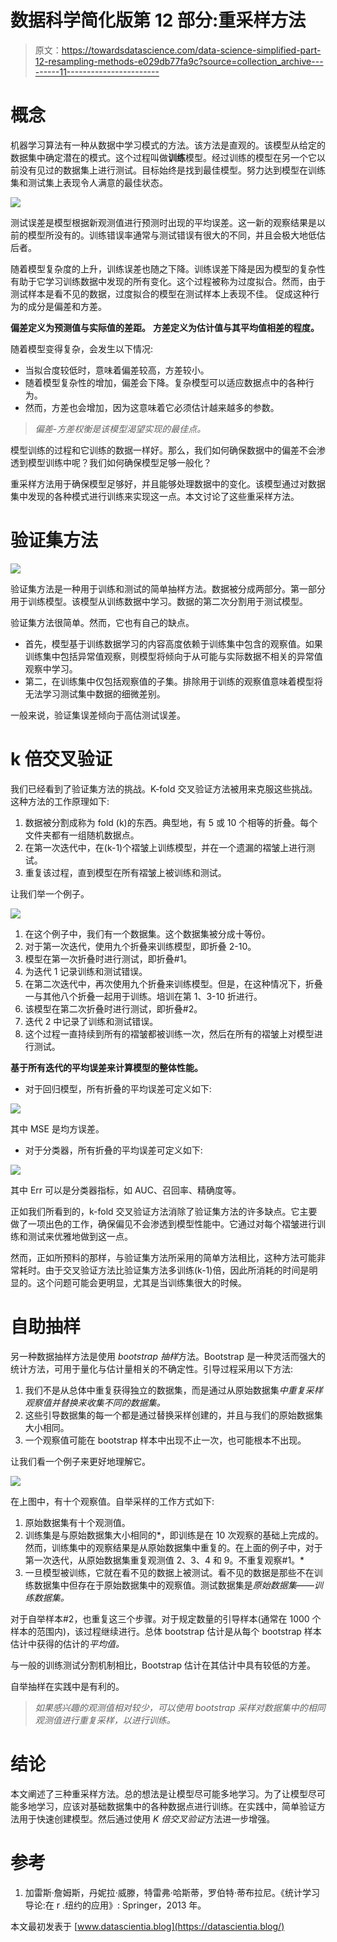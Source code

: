 # 数据科学简化版第 12 部分:重采样方法

> 原文：<https://towardsdatascience.com/data-science-simplified-part-12-resampling-methods-e029db77fa9c?source=collection_archive---------11----------------------->

# 概念

机器学习算法有一种从数据中学习模式的方法。该方法是直观的。该模型从给定的数据集中确定潜在的模式。这个过程叫做**训练**模型。经过训练的模型在另一个它以前没有见过的数据集上进行测试。目标始终是找到最佳模型。努力达到模型在训练集和测试集上表现令人满意的最佳状态。

![](img/b913700206d103cba541073ba663005c.png)

测试误差是模型根据新观测值进行预测时出现的平均误差。这一新的观察结果是以前的模型所没有的。训练错误率通常与测试错误有很大的不同，并且会极大地低估后者。

随着模型复杂度的上升，训练误差也随之下降。训练误差下降是因为模型的复杂性有助于它学习训练数据中发现的所有变化。这个过程被称为过度拟合。然而，由于测试样本是看不见的数据，过度拟合的模型在测试样本上表现不佳。
促成这种行为的成分是偏差和方差。

**偏差定义为预测值与实际值的差距。**
**方差定义为估计值与其平均值相差的程度。**

随着模型变得复杂，会发生以下情况:

*   当拟合度较低时，意味着偏差较高，方差较小。
*   随着模型复杂性的增加，偏差会下降。复杂模型可以适应数据点中的各种行为。
*   然而，方差也会增加，因为这意味着它必须估计越来越多的参数。

> *偏差-方差权衡是该模型渴望实现的最佳点。*

模型训练的过程和它训练的数据一样好。那么，我们如何确保数据中的偏差不会渗透到模型训练中呢？我们如何确保模型足够一般化？

重采样方法用于确保模型足够好，并且能够处理数据中的变化。该模型通过对数据集中发现的各种模式进行训练来实现这一点。本文讨论了这些重采样方法。

# 验证集方法

![](img/d09f0b563b2f6836d2ce79d3483737b2.png)

验证集方法是一种用于训练和测试的简单抽样方法。数据被分成两部分。第一部分用于训练模型。该模型从训练数据中学习。数据的第二次分割用于测试模型。

验证集方法很简单。然而，它也有自己的缺点。

*   首先，模型基于训练数据学习的内容高度依赖于训练集中包含的观察值。如果训练集中包括异常值观察，则模型将倾向于从可能与实际数据不相关的异常值观察中学习。
*   第二，在训练集中仅包括观察值的子集。排除用于训练的观察值意味着模型将无法学习测试集中数据的细微差别。

一般来说，验证集误差倾向于高估测试误差。

# k 倍交叉验证

我们已经看到了验证集方法的挑战。K-fold 交叉验证方法被用来克服这些挑战。这种方法的工作原理如下:

1.  数据被分割成称为 fold (k)的东西。典型地，有 5 或 10 个相等的折叠。每个文件夹都有一组随机数据点。
2.  在第一次迭代中，在(k-1)个褶皱上训练模型，并在一个遗漏的褶皱上进行测试。
3.  重复该过程，直到模型在所有褶皱上被训练和测试。

让我们举一个例子。

![](img/04ade6f49ad4b2fe72d5f785658828aa.png)

1.  在这个例子中，我们有一个数据集。这个数据集被分成十等份。
2.  对于第一次迭代，使用九个折叠来训练模型，即折叠 2-10。
3.  模型在第一次折叠时进行测试，即折叠#1。
4.  为迭代 1 记录训练和测试错误。
5.  在第二次迭代中，再次使用九个折叠来训练模型。但是，在这种情况下，折叠一与其他八个折叠一起用于训练。培训在第 1、3-10 折进行。
6.  该模型在第二次折叠时进行测试，即折叠#2。
7.  迭代 2 中记录了训练和测试错误。
8.  这个过程一直持续到所有的褶皱都被训练一次，然后在所有的褶皱上对模型进行测试。

**基于所有迭代的平均误差来计算模型的整体性能。**

*   对于回归模型，所有折叠的平均误差可定义如下:

![](img/fec98dde44733cbf1d0e45f945b02d10.png)

其中 MSE 是均方误差。

*   对于分类器，所有折叠的平均误差可定义如下:

![](img/cc67bf9dfe4b957e8e8d0f86b1e28f89.png)

其中 Err 可以是分类器指标，如 AUC、召回率、精确度等。

正如我们所看到的，k-fold 交叉验证方法消除了验证集方法的许多缺点。它主要做了一项出色的工作，确保偏见不会渗透到模型性能中。它通过对每个褶皱进行训练和测试来优雅地做到这一点。

然而，正如所预料的那样，与验证集方法所采用的简单方法相比，这种方法可能非常耗时。由于交叉验证方法比验证集方法多训练(k-1)倍，因此所消耗的时间是明显的。这个问题可能会更明显，尤其是当训练集很大的时候。

# 自助抽样

另一种数据抽样方法是使用 *bootstrap 抽样*方法。Bootstrap 是一种灵活而强大的统计方法，可用于量化与估计量相关的不确定性。引导过程采用以下方法:

1.  我们不是从总体中重复获得独立的数据集，而是通过从原始数据集*中重复采样观察值并替换来收集不同的数据集。*
2.  这些引导数据集的每一个都是通过替换采样创建的，并且与我们的原始数据集大小相同。
3.  一个观察值可能在 bootstrap 样本中出现不止一次，也可能根本不出现。

让我们看一个例子来更好地理解它。

![](img/ff47f6b19f91f1c01327e2acf8c98d0e.png)

在上图中，有十个观察值。自举采样的工作方式如下:

1.  原始数据集有十个观测值。
2.  训练集是与原始数据集大小相同的*，即训练是在 10 次观察的基础上完成的。然而，训练集中的观察结果是从原始数据集中重复的。在上面的例子中，对于第一次迭代，从原始数据集重复观测值 2、3、4 和 9。不重复观察#1。*
3.  一旦模型被训练，它就在看不见的数据上被测试。看不见的数据是那些不在训练数据集中但存在于原始数据集中的观察值。测试数据集是*原始数据集——训练数据集。*

对于自举样本#2，也重复这三个步骤。对于规定数量的引导样本(通常在 1000 个样本的范围内)，该过程继续进行。总体 bootstrap 估计是从每个 bootstrap 样本估计中获得的估计的*平均值。*

与一般的训练测试分割机制相比，Bootstrap 估计在其估计中具有较低的方差。

自举抽样在实践中是有利的。

> *如果感兴趣的观测值相对较少，可以使用 bootstrap 采样对数据集中的相同观测值进行重复采样，以进行训练。*

# 结论

本文阐述了三种重采样方法。总的想法是让模型尽可能多地学习。为了让模型尽可能多地学习，应该对基础数据集中的各种数据点进行训练。在实践中，简单验证方法用于快速创建模型。然后通过使用 *K 倍交叉验证*方法进一步增强。

# 参考

1.  加雷斯·詹姆斯，丹妮拉·威滕，特雷弗·哈斯蒂，罗伯特·蒂布拉尼。《统计学习导论:在 r .纽约的应用》: Springer，2013 年。

本文最初发表于 [www.datascientia.blog](https://datascientia.blog/)
